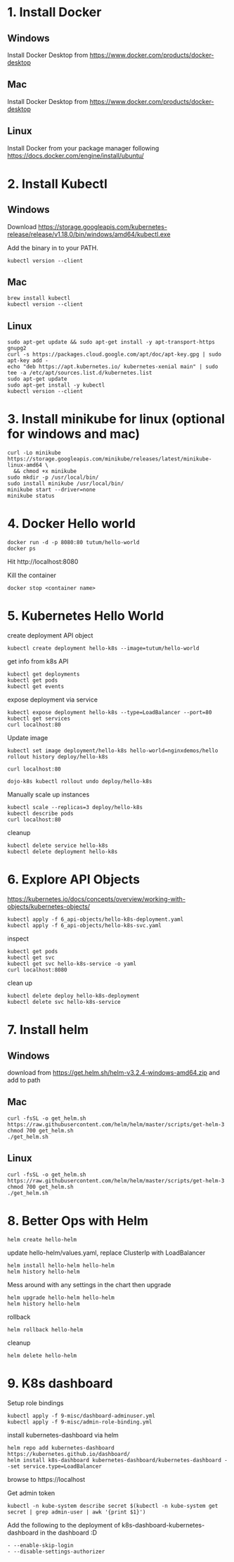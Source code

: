 # 1. Install Docker

## Windows

Install Docker Desktop from https://www.docker.com/products/docker-desktop

## Mac

Install Docker Desktop from https://www.docker.com/products/docker-desktop

## Linux

Install Docker from your package manager following https://docs.docker.com/engine/install/ubuntu/

# 2. Install Kubectl


## Windows

Download https://storage.googleapis.com/kubernetes-release/release/v1.18.0/bin/windows/amd64/kubectl.exe

Add the binary in to your PATH.

```
kubectl version --client
```

## Mac

```
brew install kubectl 
kubectl version --client
```

## Linux

````
sudo apt-get update && sudo apt-get install -y apt-transport-https gnupg2
curl -s https://packages.cloud.google.com/apt/doc/apt-key.gpg | sudo apt-key add -
echo "deb https://apt.kubernetes.io/ kubernetes-xenial main" | sudo tee -a /etc/apt/sources.list.d/kubernetes.list
sudo apt-get update
sudo apt-get install -y kubectl
kubectl version --client
````

# 3. Install minikube for linux (optional for windows and mac)

```
curl -Lo minikube https://storage.googleapis.com/minikube/releases/latest/minikube-linux-amd64 \
  && chmod +x minikube
sudo mkdir -p /usr/local/bin/
sudo install minikube /usr/local/bin/
minikube start --driver=none
minikube status
```


# 4. Docker Hello world

```
docker run -d -p 8080:80 tutum/hello-world
docker ps
```

Hit http://localhost:8080

Kill the container 

```
docker stop <container name>
```


# 5. Kubernetes Hello World

create deployment API object
```
kubectl create deployment hello-k8s --image=tutum/hello-world
```
get info from k8s API
```
kubectl get deployments
kubectl get pods
kubectl get events
```

expose deployment via service
```
kubectl expose deployment hello-k8s --type=LoadBalancer --port=80
kubectl get services
curl localhost:80
```

Update image

```
kubectl set image deployment/hello-k8s hello-world=nginxdemos/hello
rollout history deploy/hello-k8s

curl localhost:80

dojo-k8s kubectl rollout undo deploy/hello-k8s
```

Manually scale up instances

```
kubectl scale --replicas=3 deploy/hello-k8s
kubectl describe pods
curl localhost:80

```

cleanup 
```
kubectl delete service hello-k8s
kubectl delete deployment hello-k8s
```

#  6. Explore API Objects

https://kubernetes.io/docs/concepts/overview/working-with-objects/kubernetes-objects/

```
kubectl apply -f 6_api-objects/hello-k8s-deployment.yaml
kubectl apply -f 6_api-objects/hello-k8s-svc.yaml
```

inspect
```
kubectl get pods
kubectl get svc
kubectl get svc hello-k8s-service -o yaml
curl localhost:8080
```

clean up

```
kubectl delete deploy hello-k8s-deployment
kubectl delete svc hello-k8s-service
```

# 7. Install helm

## Windows

download from https://get.helm.sh/helm-v3.2.4-windows-amd64.zip and add to path

## Mac

```
curl -fsSL -o get_helm.sh https://raw.githubusercontent.com/helm/helm/master/scripts/get-helm-3
chmod 700 get_helm.sh
./get_helm.sh
```

## Linux

```
curl -fsSL -o get_helm.sh https://raw.githubusercontent.com/helm/helm/master/scripts/get-helm-3
chmod 700 get_helm.sh
./get_helm.sh
```

# 8. Better Ops with Helm

```
helm create hello-helm
```

update hello-helm/values.yaml, replace ClusterIp with LoadBalancer

```
helm install hello-helm hello-helm
helm history hello-helm
```

Mess around with any settings in the chart then upgrade

``` 
helm upgrade hello-helm hello-helm
helm history hello-helm
```

rollback
```
helm rollback hello-helm
```

cleanup 

```
helm delete hello-helm
```

# 9. K8s dashboard

Setup role bindings
```
kubectl apply -f 9-misc/dashboard-adminuser.yml
kubectl apply -f 9-misc/admin-role-binding.yml
```
install kubernetes-dashboard via helm
```
helm repo add kubernetes-dashboard https://kubernetes.github.io/dashboard/
helm install k8s-dashboard kubernetes-dashboard/kubernetes-dashboard --set service.type=LoadBalancer
```
browse to https://localhost

Get admin token

```
kubectl -n kube-system describe secret $(kubectl -n kube-system get secret | grep admin-user | awk '{print $1}')
```


Add the following to the deployment of k8s-dashboard-kubernetes-dashboard in the dashboard :D
```
- --enable-skip-login
- --disable-settings-authorizer  
```
